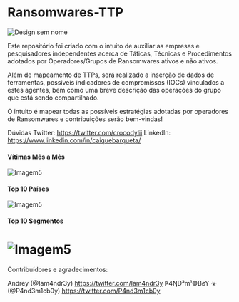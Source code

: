 # Ransomwares-TTP

![Design sem nome](https://github.com/crocodyli/Ransomwares-TTP/assets/113185400/4b8c8e8c-4d91-4d3a-8a18-cddb87feb78a)

Este repositório foi criado com o intuito de auxiliar as empresas e pesquisadores independentes acerca de Táticas, Técnicas e Procedimentos adotados por Operadores/Grupos de Ransomwares ativos e não ativos. 

Além de mapeamento de TTPs, será realizado a inserção de dados de ferramentas, possíveis indicadores de compromissos (IOCs) vinculados a estes agentes, bem como uma breve descrição das operações do grupo que está sendo compartilhado. 

O intuito é mapear todas as possíveis estratégias adotadas por operadores de Ransomwares e contribuições serão bem-vindas! 

Dúvidas
Twitter: https://twitter.com/crocodylii 
LinkedIn: https://www.linkedin.com/in/caiquebarqueta/ 


#### Vítimas Mês a Mês

![Imagem5](images/Xnip2023-07-29_14-42-31.png)

#### Top 10 Países

![Imagem5](images/Xnip2023-07-29_14-42-37.png)


#### Top 10 Segmentos

![Imagem5](images/Xnip2023-07-29_14-42-42.png)
=======
Contribuídores e agradecimentos: 

Andrey (@Iam4ndr3y) https://twitter.com/Iam4ndr3y
Þ4ŊD³m¹©BøY ☣ (@P4nd3m1cb0y) https://twitter.com/P4nd3m1cb0y
